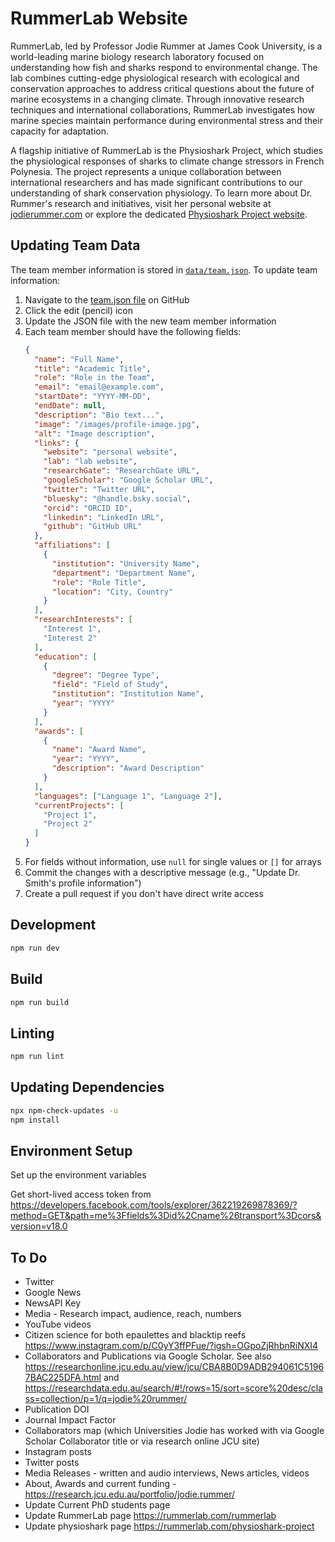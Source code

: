 # RummerLab Website

RummerLab, led by Professor Jodie Rummer at James Cook University, is a world-leading marine biology research laboratory focused on understanding how fish and sharks respond to environmental change. The lab combines cutting-edge physiological research with ecological and conservation approaches to address critical questions about the future of marine ecosystems in a changing climate. Through innovative research techniques and international collaborations, RummerLab investigates how marine species maintain performance during environmental stress and their capacity for adaptation.

A flagship initiative of RummerLab is the Physioshark Project, which studies the physiological responses of sharks to climate change stressors in French Polynesia. The project represents a unique collaboration between international researchers and has made significant contributions to our understanding of shark conservation physiology. To learn more about Dr. Rummer's research and initiatives, visit her personal website at [jodierummer.com](https://jodierummer.com) or explore the dedicated [Physioshark Project website](https://physioshark.org).

## Updating Team Data

The team member information is stored in [`data/team.json`](data/team.json). To update team information:

1. Navigate to the [team.json file](data/team.json) on GitHub
2. Click the edit (pencil) icon
3. Update the JSON file with the new team member information
4. Each team member should have the following fields:
   ```json
   {
     "name": "Full Name",
     "title": "Academic Title",
     "role": "Role in the Team",
     "email": "email@example.com",
     "startDate": "YYYY-MM-DD",
     "endDate": null,
     "description": "Bio text...",
     "image": "/images/profile-image.jpg",
     "alt": "Image description",
     "links": {
       "website": "personal website",
       "lab": "lab website",
       "researchGate": "ResearchGate URL",
       "googleScholar": "Google Scholar URL",
       "twitter": "Twitter URL",
       "bluesky": "@handle.bsky.social",
       "orcid": "ORCID ID",
       "linkedin": "LinkedIn URL",
       "github": "GitHub URL"
     },
     "affiliations": [
       {
         "institution": "University Name",
         "department": "Department Name",
         "role": "Role Title",
         "location": "City, Country"
       }
     ],
     "researchInterests": [
       "Interest 1",
       "Interest 2"
     ],
     "education": [
       {
         "degree": "Degree Type",
         "field": "Field of Study",
         "institution": "Institution Name",
         "year": "YYYY"
       }
     ],
     "awards": [
       {
         "name": "Award Name",
         "year": "YYYY",
         "description": "Award Description"
       }
     ],
     "languages": ["Language 1", "Language 2"],
     "currentProjects": [
       "Project 1",
       "Project 2"
     ]
   }
   ```
5. For fields without information, use `null` for single values or `[]` for arrays
6. Commit the changes with a descriptive message (e.g., "Update Dr. Smith's profile information")
7. Create a pull request if you don't have direct write access

## Development

```bash
npm run dev
```

## Build

```bash
npm run build
```

## Linting

```bash
npm run lint
```

## Updating Dependencies

```bash
npx npm-check-updates -u
npm install
```

## Environment Setup

Set up the environment variables

Get short-lived access token from https://developers.facebook.com/tools/explorer/362219269878369/?method=GET&path=me%3Ffields%3Did%2Cname%26transport%3Dcors&version=v18.0

## To Do

- Twitter
- Google News
- NewsAPI Key
- Media - Research impact, audience, reach, numbers
- YouTube videos
- Citizen science for both epaulettes and blacktip reefs https://www.instagram.com/p/C0yY3ffPFue/?igsh=OGpoZjRhbnRiNXI4
- Collaborators and Publications via Google Scholar. See also https://researchonline.jcu.edu.au/view/jcu/CBA8B0D9ADB294061C51967BAC225DFA.html and https://researchdata.edu.au/search/#!/rows=15/sort=score%20desc/class=collection/p=1/q=jodie%20rummer/
- Publication DOI
- Journal Impact Factor
- Collaborators map (which Universities Jodie has worked with via Google Scholar Collaborator title or via research online JCU site)
- Instagram posts
- Twitter posts
- Media Releases - written and audio interviews, News articles, videos
- About, Awards and current funding - https://research.jcu.edu.au/portfolio/jodie.rummer/
- Update Current PhD students page
- Update RummerLab page https://rummerlab.com/rummerlab
- Update physioshark page https://rummerlab.com/physioshark-project